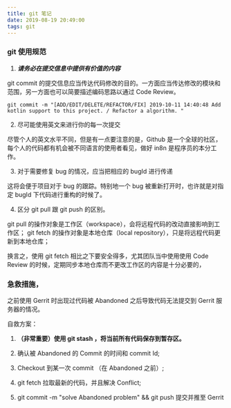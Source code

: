 ```yaml
---
title: git 笔记
date: 2019-08-19 20:49:00
tags: git
---
```

 


### git 使用规范

1. ***请务必在提交信息中提供有价值的内容***

git commit 的提交信息应当传达代码修改的目的。一方面应当传达修改的模块和范围，另一方面也可以简要描述编码思路以通过 Code Review。

```git
git commit -m "[ADD/EDIT/DELETE/REFACTOR/FIX] 2019-10-11 14:40:48 Add kotlin support to this project. / Refactor a algorithm. "

```

2. 尽可能使用英文来进行你的每一次提交

尽管个人的英文水平不同，但是有一点要注意的是，Github 是一个全球的社区，每个人的代码都有机会被不同语言的使用者看见，做好 in8n 是程序员的本分工作。


3. 对于需要修复 bug 的情况，应当把相应的 bugId 进行传递

这将会便于项目对于 bug 的跟踪。特别地一个 bug 被重新打开时，也许就是对指定 bugId 下代码进行重构的时候了。

4. 区分 git pull 跟 git push 的区别。

git pull 的操作对象是工作区（workspace），会将远程代码的改动直接影响到工作区；
git fetch 的操作对象是本地仓库（local repository），只是将远程代码更新到本地仓库；

换言之，使用 git fetch 相比之下要安全得多，尤其团队当中使用使用 Code Review 的时候，定期同步本地仓库而不更改工作区的内容是十分必要的，
 












### 急救措施，

之前使用 Gerrit 时出现过代码被 Abandoned 之后导致代码无法提交到 Gerrit 服务器的情况。

自救方案：

1. **（非常重要）使用 git stash ，将当前所有代码保存到暂存区。**

2. 确认被 Abandoned 的 Commit 的时间和 commit Id;

3. Checkout 到某一次 commit （在 Abandoned 之前）;

4. git fetch 拉取最新的代码，并且解决 Conflict;

5. git commit -m "solve Abandoned problem" && git push  提交并推至 Gerrit 